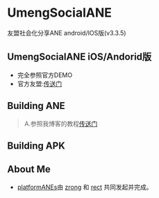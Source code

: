 UmengSocialANE
==============

友盟社会化分享ANE android/IOS版(v3.3.5)
## UmengSocialANE iOS/Andorid版

* 完全参照官方DEMO
* 官方友盟:[传送门](http://dev.umeng.com/social)

## Building ANE
> A.参照我博客的教程[传送门](http://www.shadowkong.com/archives/1090)

## Building APK


## About Me

* [platformANEs](https://github.com/platformanes)由 [zrong](http://zengrong.net) 和 [rect](http://www.shadowkong.com/) 共同发起并完成。
